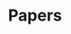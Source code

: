 ---
layout: post-all
title: Papers
permalink: /papers/
nav_order: 1
pagination:
  enabled: true
  collection: posts
  permalink: /page/:num/
  per_page: 2
  sort_field: date
  sort_reverse: true
  trail:
    before: 1 # The number of links before the current page
    after: 3 # The number of links after the current page
---